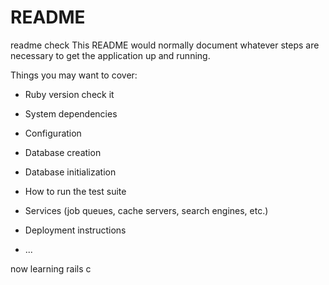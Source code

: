 # README

readme
check
This README would normally document whatever steps are necessary to get the
application up and running.

Things you may want to cover:

* Ruby version check it

* System dependencies

* Configuration

* Database creation

* Database initialization

* How to run the test suite

* Services (job queues, cache servers, search engines, etc.)

* Deployment instructions

* ...

now learning rails c
